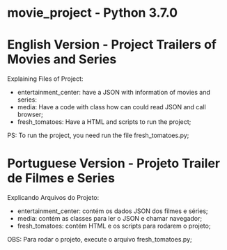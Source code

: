 # movie_project - Python 3.7.0

# English Version - Project Trailers of Movies and Series

Explaining Files of Project:

- entertainment_center: have a JSON with information of movies and series:
- media: Have a code with class how can could read JSON and call browser;
- fresh_tomatoes: Have a HTML and scripts to run the project;

PS: To run the project, you need run the file fresh_tomatoes.py;

# Portuguese Version - Projeto Trailer de Filmes e Series 

Explicando Arquivos do Projeto:

- entertainment_center: contém os dados JSON dos filmes e séries;
- media: contém as classes para ler o JSON e chamar navegador;
- fresh_tomatoes: contém HTML e os scripts para rodarem o projeto;

OBS: Para rodar o projeto, execute o arquivo fresh_tomatoes.py;
